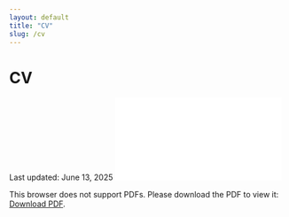 ```yaml
---
layout: default
title: "CV"
slug: /cv
---
```


# CV
Last updated: June 13, 2025
<object data="{{ site.baseurl }}/CV_20250613.pdf" type="application/pdf" width="700px" height="700px">
    <embed src="{{ site.baseurl }}/CV_20250613.pdf">
        <p>This browser does not support PDFs. Please download the PDF to view it: <a href="{{ site.baseurl }}/CV_20250228.pdf">Download PDF</a>.</p>
    </embed>
</object>
